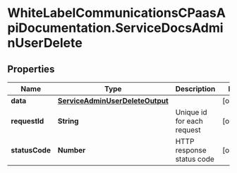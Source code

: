 # WhiteLabelCommunicationsCPaasApiDocumentation.ServiceDocsAdminUserDelete

## Properties

Name | Type | Description | Notes
------------ | ------------- | ------------- | -------------
**data** | [**ServiceAdminUserDeleteOutput**](ServiceAdminUserDeleteOutput.md) |  | [optional] 
**requestId** | **String** | Unique id for each request | [optional] 
**statusCode** | **Number** | HTTP response status code | [optional] 


